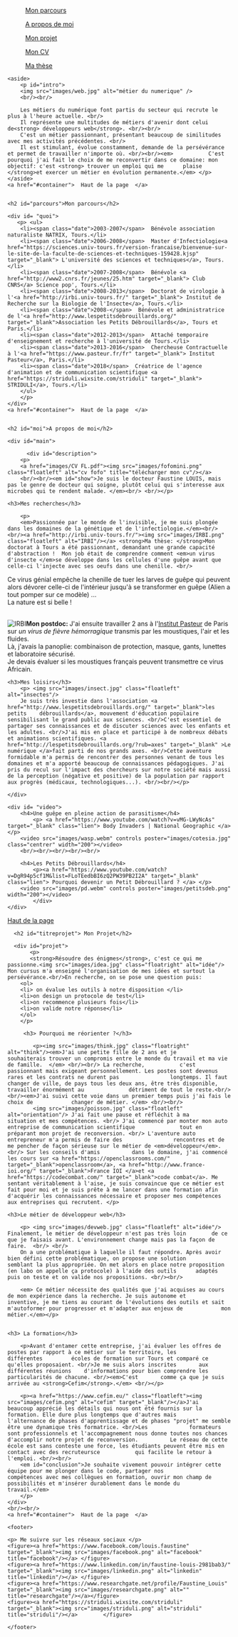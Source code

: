 
<html>
	<head>
			<meta charset="utf-8"/>
			<link rel="stylesheet" href="style.css" />
		<title> Faustine Louis, WelcomeDev </title>
	</head>

<body>
	 
<div id="container">
	<nav>
		<figure><a href="#parcours">  Mon parcours  </a></figure>
		<figure><a href="#moi">  A propos de moi  </a></figure>	
		<figure><a href="#titreprojet">  Mon projet  </a></figure>	
            	<figure><a href="images/CV FL.pdf" target="_blank">  Mon CV  </a></figure>
		<figure><a href="https://www.theses.fr/2013TOUR4037" target="_blank">  Ma thèse  </a></figure>
	 </nav>	
	
	<aside>
		<p id="intro">
		<img src="images/web.jpg" alt="métier du numerique" />
		<br/><br/>
		
		Les métiers du numérique font partis du secteur qui recrute le plus à l'heure actuelle. <br/>
		Il représente une multitudes de métiers d'avenir dont celui de<strong> développeurs web</strong>. <br/><br/>
		C'est un métier passionnant, présentant beaucoup de similitudes avec mes activités précédentes. <br/>
		Il est stimulant, évolue constamment, demande de la persévérance et permet de travailler n'importe où. <br/><br/><em> 			C'est pourquoi j'ai fait le choix de me reconvertir dans ce domaine: mon objectif: c'est <strong> trouver un emploi qui me 		plaise </strong>et exercer un métier en évolution permanente.</em> </p>
	</aside>
	<a href="#container">  Haut de la page  </a>
	
	
	<h2 id="parcours">Mon parcours</h2>
	
	<div id= "quoi">
	   <p> <ul>
		<li><span class="date">2003-2007</span>  Bénévole association naturaliste NATRIX, Tours.</li>
		<li><span class="date">2006-2008</span>  Master d'Infectiologie<a href="https://sciences.univ-tours.fr/version-francaise/bienvenue-sur-le-site-de-la-faculte-de-sciences-et-techniques-159428.kjsp" target="_blank"> L'université des sciences et techniques</a>, Tours.</li>
		<li><span class="date">2007-2008</span>  Bénévole <a href="http://www2.cnrs.fr/jeunes/25.htm" target="_blank"> Club CNRS</a> Science pop', Tours.</li>
		<li><span class="date">2008-2013</span>  Doctorat de virologie à l'<a href="http://irbi.univ-tours.fr/" target="_blank"> Institut de Recherche sur la Biologie de l'Insecte</a>, Tours.</li>
		<li><span class="date">2008-</span>  Bénévole et administratrice de l'<a href="http://www.lespetitsdebrouillards.org/" target="_blank">Association les Petits Débrouillards</a>, Tours et Paris.</li>
		<li><span class="date">2012-2013</span>  Attaché temporaire d'enseignement et recherche à l'université de Tours.</li>
		<li><span class="date">2013-2016</span>  Chercheuse Contractuelle à l'<a href="https://www.pasteur.fr/fr" target="_blank"> Institut Pasteur</a>, Paris.</li>
		<li><span class="date">2018</span>  Créatrice de l'agence d'animation et de communication scientifique <a href="https://striduli.wixsite.com/striduli" target="_blank"> STRIDULI</a>, Tours.</li>
		</ul>
		</p>
	</div>
	<a href="#container">  Haut de la page  </a>
	
	
	<h2 id="moi">A propos de moi</h2>
	    
	<div id="main">
	   
          <div id="description">
	  	<p>
		<a href="images/CV FL.pdf"><img src="images/fofomini.png" class="floatleft" alt="cv fofo" title="télécharger mon cv"/></a>
		<br/><br/><em id="show">Je suis le docteur Faustine LOUIS, mais pas le genre de docteur qui soigne, plutôt celui qui s'interesse aux microbes qui te rendent malade. </em><br/> <br/></p>
		
	<h3>Mes recherches</h3>
		
		<p>
		<em>Passionnée par le monde de l'invisible, je me suis plongée dans les domaines de la génétique et de l'infectiologie.</em><br/><br/><a href="http://irbi.univ-tours.fr/"><img src="images/IRBI.png" class="floatleft" alt="IRBI"/></a> <strong>Ma thèse: </strong>Mon doctorat à Tours a été passionnant, demandant une grande capacité d'abstraction !  Mon job était de comprendre comment <em>un virus d'insecte </em>se développe dans les cellules d'une guêpe avant que celle-ci l'injecte avec ses oeufs dans une chenille. <br/>
Ce virus génial empêche la chenille de tuer les larves de guêpe qui peuvent alors dévorer celle-ci de l'intérieur jusqu'à se transformer en guêpe (Alien a tout pomper sur ce modèle) ... <br/>La nature est si belle ! <br/><br/> 

<img src="images/mosquito.png" class="floatleft" alt="IRBI"/><strong>Mon postdoc: </strong>J'ai ensuite travailler 2 ans à l'<a href="https://www.pasteur.fr/" target="_blank">Institut Pasteur</a> de Paris sur <em>un virus de fièvre hémorragique </em>transmis par les moustiques, l'air et les fluides. <br/>Là, j'avais la panoplie: combinaison de protection, masque, gants, lunettes et laboratoire sécurisé. <br/>Je devais évaluer si les moustiques français peuvent transmettre ce virus Africain. <br/></p>

	<h3>Mes loisirs</h3>
		<p> <img src="images/insect.jpg" class="floatleft" alt="insectes"/>
		Je suis très investie dans l'association <a href="http://www.lespetitsdebrouillards.org/" target="_blank">les petits 	débrouillards</a>, mouvement d'éducation populaire sensibilisant le grand public aux sciences. <br/>C'est essentiel de partager ses connaissances et de discuter sciences avec les enfants et les adultes. <br/>J'ai mis en place et participé à de nombreux débats et animations scientifiques. <a href="http://lespetitsdebrouillards.org/?rub=axes" target="_blank" >Le numérique </a>fait parti de nos grands axes. <br/>Cette aventure formidable m'a permis de rencontrer des personnes venant de tous les domaines et m'a apporté beaucoup de connaissances pédagogiques. J'ai pris du recul sur l'impact des chercheurs sur notre société mais aussi de la perception (négative et positive) de la population par rapport aux progrès (médicaux, technologiques...). <br/><br/></p>
	
	</div>
	
	<div id= "video">
		<h4>Une guêpe en pleine action de parasitisme</h4>
			<p> <a href="https://www.youtube.com/watch?v=vMG-LWyNcAs" target="_blank" class="lien"> Body Invaders | National Geographic </a> </p>
		<video src="images/wasp.webm" controls poster="images/cotesia.jpg" class="centrer" width="200"></video>
		<br/><br/><br/><br/><br/>
		
		<h4>Les Petits Débrouillards</h4>
			<p><a href="https://www.youtube.com/watch?v=DgR94p5cf1M&list=FLoTEedbBI6zQ2PW39PB2I2A" target="_blank" class="lien"> Pourquoi devenir un Petit Débrouillard ? </a> </p>
		<video src="images/pd.webm" controls poster="images/petitsdeb.png" width="200"></video>
            </div>
	</div>	

<a href="#container">  Haut de la page  </a>


	  <h2 id="titreprojet"> Mon Projet</h2>
	  
	  <div id="projet">
		   <p>
		   <strong>Résoudre des énigmes</strong>, c'est ce qui me passionne.<img src="images/idea.jpg" class="floatright" alt="idée"/> Mon cursus m'a enseigné l'organisation de mes idées et surtout la persévérance.<br/>En recherche, on se pose une question puis: 
		<ol>
		<li> on évalue les outils à notre disposition </li>
		<li>on design un protocole de test</li>
		<li>on recommence plusieurs fois</li>
		<li>on valide notre réponse</li>
		</ol>
		</p>
		 
		 <h3> Pourquoi me réorienter ?</h3> 
		  
			<p><img src="images/think.jpg" class="floatright" alt="think"/><em>J'ai une petite fille de 2 ans et je 				souhaiterais trouver un compromis entre le monde du travail et ma vie de famille.  </em> <br/><br/> La recherche, 			c'est passionnant mais exigeant personnellement. Les postes sont devenus rares et les contrats ne durent pas 				longtemps. Il faut changer de ville, de pays tous les deux ans, être très disponible, travailler énormément au 				détriment de tout le reste.<br/> <br/><em>J'ai suivi cette voie dans un premier temps puis j'ai fais le choix de 			changer de métier. </em> <br/><br/> 
			<img src="images/poisson.jpg" class="floatleft" alt="orientation"/> J'ai fait une pause et réfléchit à ma 				situation et mes compétences. <br/> J'ai commencé par monter mon auto entreprise de communication scientifique 				tout en préparant mon projet de reconversion. <br/> L'aventure auto entrepreneur m'a permis de faire des 				rencontres et de me pencher de façon sérieuse sur le métier de <em>développeur</em>. <br/> Sur les conseils d'amis 			dans le domaine, j'ai commencé les cours sur <a href="https://openclassrooms.com/" target="_blank">openclassroom</a>, <a href="http://www.france-ioi.org/" target="_blank">France IOI </a>et <a href="https://codecombat.com/" target="_blank">code combat</a>. Me sentant véritablement à l'aise, je suis convaincue que ce métier est fait pour moi et je suis prête à me lancer dans une formation afin d'acquérir les connaissances nécessaire et proposer mes compétences aux entreprises qui recrutent. </p>

	<h3>Le métier de développeur web</h3>

		<p> <img src="images/devweb.jpg" class="floatleft" alt="idée"/> Finalement, le métier de développeur n'est pas très loin 		de ce que je faisais avant. L'environnement change mais pas la façon de faire.  <br/> <br/>
	 	On a une problématique à laquelle il faut répondre. Après avoir bien défini cette problématique, on propose une solution 		semblant la plus appropriée. On met alors en place notre proposition (en labo on appelle ça protocole) à l'aide des outils 		adaptés puis on teste et on valide nos propositions. <br/><br/>
	 
		<em> Ce métier nécessite des qualités que j'ai acquises au cours de mon expérience dans la recherche. Je suis autonome et 		inventive, je me tiens au courant de l'évolutions des outils et sait m'autoformer pour progresser et m'adapter aux enjeux de 			mon métier.</em></p>
	

	<h3> La formation</h3>

		<p>Avant d'entamer cette entreprise, j'ai évaluer les offres de postes par rapport à ce métier sur le territoire, les 			différentes 		écoles de formation sur Tours et comparé ce qu'elles proposaient. <br/>Je me suis alors inscrites 		aux 		différentes réunions 	d'informations pour bien comprendre les particularités de chacune. <br/><em>C'est 		comme ça que je suis 		arrivée au <strong>Cefim</strong>.</em> <br/></p>
	
		<p><a href="https://www.cefim.eu/" class="floatleft"><img src="images/cefim.png" alt="cefim" target="_blank"/></a>J'ai 			beaucoup apprécié les détails qui nous ont été fournis sur la formation. Elle dure plus longtemps que d'autres mais 			l'alternance de phases d'apprentissage et de phases "projet" me semble être une dynamique très formatrice. <br/>Les 			formateurs sont professionnels et l'accompagnement nous donne toutes nos chances d'accomplir notre projet de reconversion. 			Le réseau de cette école est sans conteste une force, les étudiants peuvent être mis en contact avec des recruteursce 			qui facilite le retour à l'emploi. <br/><br/>
		<em id="conclusion">Je souhaite vivement pouvoir intégrer cette équipe pour me plonger dans le code, partager nos 			compétences avec mes collègues en formation, ouvrir mon champ de possibilités et m'insérer durablement dans le monde du 		travail.</em>   
		</p>
	</div>
	<br/><br/>
	<a href="#container">  Haut de la page  </a>
</div>	


	<footer>
	
	<p> Me suivre sur les réseaux sociaux </p>
	<figure><a href="https://www.facebook.com/louis.faustine" target="_blank"><img src="images/facebook.png" alt="facebook" title="facebook"/></a> </figure>
	<figure><a href="https://www.linkedin.com/in/faustine-louis-2981bab3/" target="_blank"><img src="images/linkedin.png" alt="linkedin" title="linkedin"/></a> </figure>
	<figure><a href="https://www.researchgate.net/profile/Faustine_Louis" target="_blank"><img src="images/researchgate.png" alt="" title="researchgate"/></a></figure> 
	<figure><a href="https://striduli.wixsite.com/striduli" target="_blank"><img src="images/striduli.png" alt="striduli" title="striduli"/></a> 		</figure>				
	
	</footer>
	

